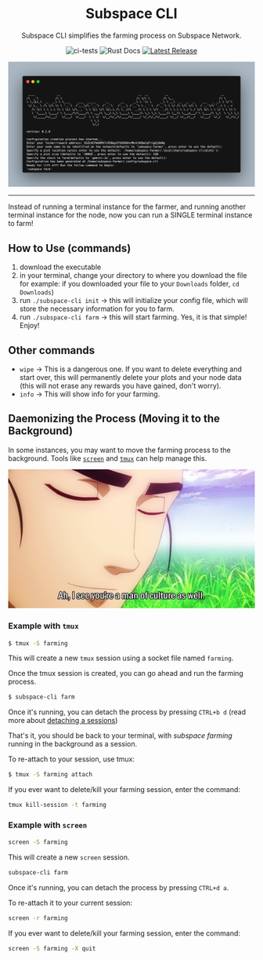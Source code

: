 <div align="center">

# Subspace CLI

Subspace CLI simplifies the farming process on Subspace Network.

![ci-tests](https://github.com/subspace/subspace-cli/actions/workflows/ci-tests.yml/badge.svg)
![Rust Docs](https://github.com/subspace/subspace-cli/actions/workflows/rustdoc.yml/badge.svg)
[![Latest Release](https://img.shields.io/github/v/release/subspace/subspace-cli?display_name=tag&style=flat-square)](https://github.com/subspace/subspace-cli/releases)

![prompt](images/subspace-cli-prompt.png)

</div>

---

Instead of running a terminal instance for the farmer, and running another terminal instance for the node, now you can run a SINGLE terminal instance to farm!

## How to Use (commands)

1. download the executable
2. in your terminal, change your directory to where you download the file for example: if you downloaded your file to your `Downloads` folder, `cd Downloads`)
3. run `./subspace-cli init` -> this will initialize your config file, which will store the necessary information for you to farm.
4. run `./subspace-cli farm` -> this will start farming. Yes, it is that simple! Enjoy!

## Other commands

- `wipe` -> This is a dangerous one. If you want to delete everything and start over, this will permanently delete your plots and your node data (this will not erase any rewards you have gained, don't worry).
- `info` -> This will show info for your farming.

## Daemonizing the Process (Moving it to the Background)

In some instances, you may want to move the farming process to the background. Tools like [`screen`](https://www.gnu.org/software/screen/manual/screen.html) and [`tmux`](https://github.com/tmux/tmux) can help manage this.

![Alt text](images/culture.jpeg)

### Example with `tmux`

```sh
$ tmux -S farming
```

This will create a new `tmux` session using a socket file named `farming`.

Once the tmux session is created, you can go ahead and run the farming process.

```sh
$ subspace-cli farm
```

Once it's running, you can detach the process by pressing `CTRL+b d` (read more about [detaching a sessions](https://linuxhint.com/detach-session-tmux/))

That's it, you should be back to your terminal, with *subspace farming* running in the background as a session.

To re-attach to your session, use tmux:

```sh
$ tmux -S farming attach
```

If you ever want to delete/kill your farming session, enter the command:

```sh
tmux kill-session -t farming
```

### Example with `screen`


```sh
screen -S farming
```

This will create a new `screen` session.

```sh
subspace-cli farm
```

Once it's running, you can detach the process by pressing `CTRL+d a`.

To re-attach it to your current session:

```sh
screen -r farming
```

If you ever want to delete/kill your farming session, enter the command:

```sh
screen -S farming -X quit
```
